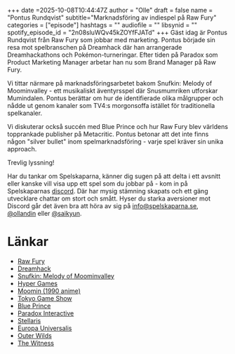 +++
date =2025-10-08T10:44:47Z
author = "Olle"
draft = false 
name = "Pontus Rundqvist"
subtitle="Marknadsföring av indiespel på Raw Fury"
categories = ["episode"]
hashtags = ""
audiofile = ""
libsynid = ""
spotify_episode_id = "2n08sluWQv45kZOYfFJATd"
+++
Gäst idag är Pontus Rundqvist från Raw Fury som jobbar med marketing. Pontus började sin resa mot spelbranschen på Dreamhack där han arrangerade Dreamhackathons och Pokémon-turneringar. Efter tiden på Paradox som Product Marketing Manager arbetar han nu som Brand Manager på Raw Fury.

Vi tittar närmare på marknadsföringsarbetet bakom Snufkin: Melody of Moominvalley - ett musikaliskt äventyrsspel där Snusmumriken utforskar Mumindalen. Pontus berättar om hur de identifierade olika målgrupper och nådde ut genom kanaler som TV4:s morgonsoffa istället för traditionella spelkanaler.

Vi diskuterar också succén med Blue Prince och hur Raw Fury blev världens topprankade publisher på Metacritic. Pontus betonar att det inte finns någon "silver bullet" inom spelmarknadsföring - varje spel kräver sin unika approach.

Trevlig lyssning!

Har du tankar om Spelskaparna, känner dig sugen på att delta i ett avsnitt eller kanske vill visa upp ett spel som du jobbar på - kom in på Spelskaparnas [discord](https://discord.gg/hBHEXss). Där har mysig stämning skapats och ett gäng utvecklare chattar om stort och smått. Hyser du starka aversioner mot Discord går det även bra att höra av sig på info@spelskaparna.se, [@ollandin](https://twitter.com/ollelandin) eller [@saikyun](https://twitter.com/Saikyun).

# Länkar
* [Raw Fury](https://rawfury.com/)
* [Dreamhack](https://dreamhack.com/)
* [Snufkin: Melody of Moominvalley](https://store.steampowered.com/app/1808680/Snufkin_Melody_of_Moominvalley/)
* [Hyper Games](https://hypergames.no/)
* [Moomin (1990 anime)](https://en.wikipedia.org/wiki/Moomin_(1990_TV_series))
* [Tokyo Game Show](https://tgs.nikkeibp.co.jp/tgs/2024/en/)
* [Blue Prince](https://store.steampowered.com/app/1569580/Blue_Prince/)
* [Paradox Interactive](https://www.paradoxinteractive.com/)
* [Stellaris](https://store.steampowered.com/app/281990/Stellaris/)
* [Europa Universalis](https://store.steampowered.com/app/236850/Europa_Universalis_IV/)
* [Outer Wilds](https://store.steampowered.com/app/753640/Outer_Wilds/)
* [The Witness](https://store.steampowered.com/app/210970/The_Witness/)

